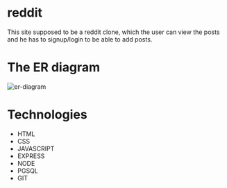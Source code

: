 # reddit
This site supposed to be a reddit clone, which the user can view the posts and he has to signup/login to be able to add posts.

# The ER diagram
![er-diagram](https://i.postimg.cc/0yM4rXcc/Screenshot-from-2022-09-13-00-22-45.png)

# Technologies
- HTML
- CSS
- JAVASCRIPT
- EXPRESS
- NODE
- PGSQL
- GIT


